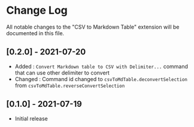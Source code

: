 # Change Log

All notable changes to the "CSV to Markdown Table" extension will be documented in this file.

## [0.2.0] - 2021-07-20

- Added : `Convert Markdown table to CSV with Delimiter...` command that can use other delimiter to convert
- Changed : Command id changed to `csvToMdTable.deconvertSelection` from `csvToMdTable.reverseConvertSelection`

## [0.1.0] - 2021-07-19

- Initial release
